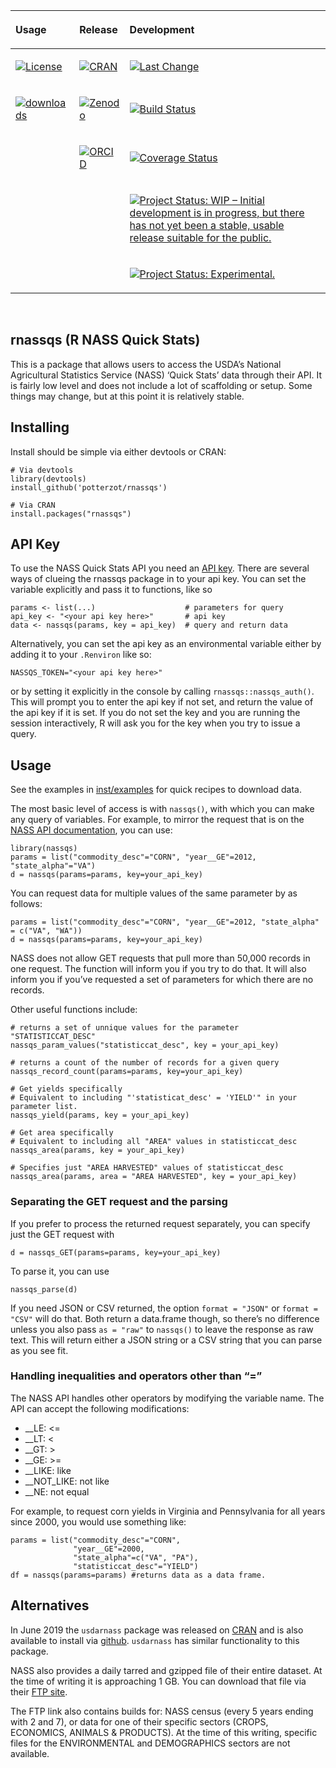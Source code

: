 <!-- README.md is generated from README.Rmd. Please edit that file -->

<table class="table">

<thead>

<tr class="header">

<th align="left">

Usage

</th>

<th align="left">

Release

</th>

<th align="left">

Development

</th>

</tr>

</thead>

<tbody>

<tr class="odd">

<td align="left">

<a href="http://choosealicense.com/licenses/mit/"><img src="https://img.shields.io/github/license/mashape/apistatus.svg" alt="License"></a>

</td>

<td align="left">

<a href="https://cran.r-project.org/package=rnassqs"><img src="http://www.r-pkg.org/badges/version-last-release/rnassqs" alt="CRAN"></a>

</td>

<td align="left">

<a href="https://github.com/potterzot/rnassqs/commits/master"><img src="https://img.shields.io/badge/last%20change-2019--06--22-brightgreen.svg" alt="Last Change"></a>

</td>

</tr>

<tr class="even">

<td align="left">

<a href="https://CRAN.R-project.org/package=rnassqs"><img src="https://cranlogs.r-pkg.org/badges/rnassqs" alt="downloads"></a>

</td>

<td align="left">

<a href="https://zenodo.org/badge/latestdoi/37335585"><img src="https://zenodo.org/badge/37335585.svg" alt="Zenodo"></a>

</td>

<td align="left">

<a href="https://travis-ci.org/potterzot/rnassqs"><img src="https://travis-ci.org/potterzot/rnassqs.svg?branch=master" alt="Build Status"></a>

</td>

</tr>

<tr class="odd">

<td align="left">

</td>

<td align="left">

<a href="http://orcid.org/0000-0002-3410-3732"><img src="https://img.shields.io/badge/ORCiD-0000--0002--3410--3732-green.svg" alt="ORCID"></a>

</td>

<td align="left">

<a href="https://coveralls.io/github/potterzot/rnassqs?branch=master"><img src="https://coveralls.io/repos/github/potterzot/rnassqs/badge.svg?branch=master" alt="Coverage Status"></a>

</td>

</tr>

<tr class="even">

<td align="left">

</td>

<td align="left">

</td>

<td align="left">

<a href="https://www.repostatus.org/#WIP"><img src="https://www.repostatus.org/badges/latest/wip.svg" alt="Project Status: WIP – Initial development is in progress, but there has not yet been a stable, usable release suitable for the public." /></a>

</td>

</tr>

<tr class="even">

<td align="left">

</td>

<td align="left">

</td>

<td align="left">

<a href="https://www.tidyverse.org/lifecycle/#experimental"><img src="https://img.shields.io/badge/lifecycle-experimental-orange.svg" alt="Project Status: Experimental." /></a>

</td>

</tr>

</tbody>

</table>

<br>

## rnassqs (R NASS Quick Stats)

This is a package that allows users to access the USDA’s National
Agricultural Statistics Service (NASS) ‘Quick Stats’ data through their
API. It is fairly low level and does not include a lot of scaffolding or
setup. Some things may change, but at this point it is relatively
stable.

## Installing

Install should be simple via either devtools or CRAN:

    # Via devtools
    library(devtools)
    install_github('potterzot/rnassqs')
    
    # Via CRAN
    install.packages("rnassqs")

## API Key

To use the NASS Quick Stats API you need an [API
key](http://quickstats.nass.usda.gov/api). There are several ways of
clueing the rnassqs package in to your api key. You can set the variable
explicitly and pass it to functions, like so

    params <- list(...)                    # parameters for query 
    api_key <- "<your api key here>"       # api key
    data <- nassqs(params, key = api_key)  # query and return data

Alternatively, you can set the api key as an environmental variable
either by adding it to your `.Renviron` like so:

    NASSQS_TOKEN="<your api key here>"

or by setting it explicitly in the console by calling
`rnassqs::nassqs_auth()`. This will prompt you to enter the api key if
not set, and return the value of the api key if it is set. If you do not
set the key and you are running the session interactively, R will ask
you for the key when you try to issue a query.

## Usage

See the examples in [inst/examples](inst/examples) for quick recipes to
download data.

The most basic level of access is with `nassqs()`, with which you can
make any query of variables. For example, to mirror the request that is
on the [NASS API documentation](http://quickstats.nass.usda.gov/api),
you can use:

    library(nassqs)
    params = list("commodity_desc"="CORN", "year__GE"=2012, "state_alpha"="VA")
    d = nassqs(params=params, key=your_api_key)

You can request data for multiple values of the same parameter by as
follows:

    params = list("commodity_desc"="CORN", "year__GE"=2012, "state_alpha" = c("VA", "WA"))
    d = nassqs(params=params, key=your_api_key)

NASS does not allow GET requests that pull more than 50,000 records in
one request. The function will inform you if you try to do that. It will
also inform you if you’ve requested a set of parameters for which there
are no records.

Other useful functions
    include:

    # returns a set of unnique values for the parameter "STATISTICCAT_DESC"
    nassqs_param_values("statisticcat_desc", key = your_api_key)
    
    # returns a count of the number of records for a given query
    nassqs_record_count(params=params, key=your_api_key)
    
    # Get yields specifically
    # Equivalent to including "'statisticat_desc' = 'YIELD'" in your parameter list. 
    nassqs_yield(params, key = your_api_key)
    
    # Get area specifically
    # Equivalent to including all "AREA" values in statisticcat_desc
    nassqs_area(params, key = your_api_key)
    
    # Specifies just "AREA HARVESTED" values of statisticcat_desc
    nassqs_area(params, area = "AREA HARVESTED", key = your_api_key)

### Separating the GET request and the parsing

If you prefer to process the returned request separately, you can
specify just the GET request with

    d = nassqs_GET(params=params, key=your_api_key)

To parse it, you can use

    nassqs_parse(d)

If you need JSON or CSV returned, the option `format = "JSON"` or
`format = "CSV"` will do that. Both return a data.frame though, so
there’s no difference unless you also pass `as = "raw"` to `nassqs()`
to leave the response as raw text. This will return either a JSON string
or a CSV string that you can parse as you see fit.

### Handling inequalities and operators other than “=”

The NASS API handles other operators by modifying the variable name. The
API can accept the following modifications:

  - \_\_LE: \<=
  - \_\_LT: \<
  - \_\_GT: \>
  - \_\_GE: \>=
  - \_\_LIKE: like
  - \_\_NOT\_LIKE: not like
  - \_\_NE: not equal

For example, to request corn yields in Virginia and Pennsylvania for all
years since 2000, you would use something like:

    params = list("commodity_desc"="CORN", 
                  "year__GE"=2000, 
                  "state_alpha"=c("VA", "PA"), 
                  "statisticcat_desc"="YIELD")
    df = nassqs(params=params) #returns data as a data frame.

## Alternatives

In June 2019 the `usdarnass` package was released on
[CRAN](https://cran.r-project.org/package=usdarnass) and is also
available to install via [github](https://github.com/rdinter/usdarnass).
`usdarnass` has similar functionality to this package.

NASS also provides a daily tarred and gzipped file of their entire
dataset. At the time of writing it is approaching 1 GB. You can download
that file via their [FTP site](ftp://ftp.nass.usda.gov/quickstats).

The FTP link also contains builds for: NASS census (every 5 years ending
with 2 and 7), or data for one of their specific sectors (CROPS,
ECONOMICS, ANIMALS & PRODUCTS). At the time of this writing, specific
files for the ENVIRONMENTAL and DEMOGRAPHICS sectors are not available.
